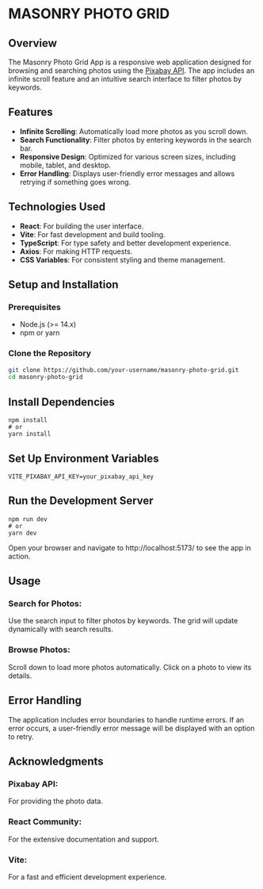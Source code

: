 # MASONRY PHOTO GRID

## Overview

The Masonry Photo Grid App is a responsive web application designed for browsing and searching photos using the [Pixabay API](https://pixabay.com/api/). The app includes an infinite scroll feature and an intuitive search interface to filter photos by keywords.

## Features

- **Infinite Scrolling**: Automatically load more photos as you scroll down.
- **Search Functionality**: Filter photos by entering keywords in the search bar.
- **Responsive Design**: Optimized for various screen sizes, including mobile, tablet, and desktop.
- **Error Handling**: Displays user-friendly error messages and allows retrying if something goes wrong.

## Technologies Used

- **React**: For building the user interface.
- **Vite**: For fast development and build tooling.
- **TypeScript**: For type safety and better development experience.
- **Axios**: For making HTTP requests.
- **CSS Variables**: For consistent styling and theme management.

## Setup and Installation

### Prerequisites

- Node.js (>= 14.x)
- npm or yarn

### Clone the Repository

```bash
git clone https://github.com/your-username/masonry-photo-grid.git
cd masonry-photo-grid
```

## Install Dependencies
```
npm install
# or
yarn install
```

## Set Up Environment Variables
`VITE_PIXABAY_API_KEY=your_pixabay_api_key`

## Run the Development Server
```
npm run dev
# or
yarn dev
```

Open your browser and navigate to http://localhost:5173/ to see the app in action.

## Usage
### Search for Photos:

Use the search input to filter photos by keywords.
The grid will update dynamically with search results.

### Browse Photos:

Scroll down to load more photos automatically.
Click on a photo to view its details.

## Error Handling
The application includes error boundaries to handle runtime errors. If an error occurs, a user-friendly error message will be displayed with an option to retry.

## Acknowledgments
### Pixabay API:
For providing the photo data.

### React Community:
For the extensive documentation and support.
### Vite: 
For a fast and efficient development experience.
